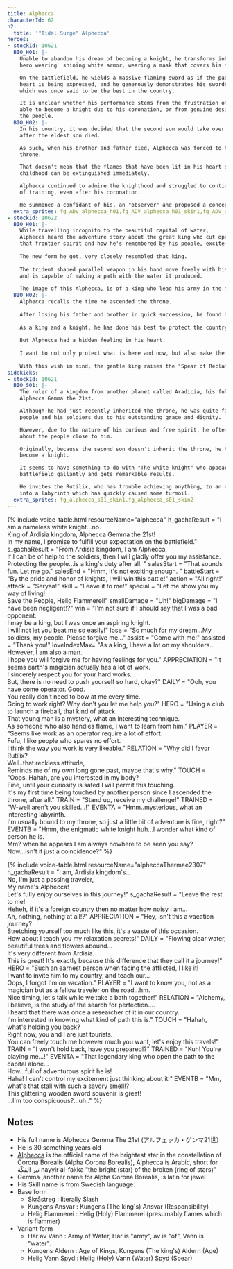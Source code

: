 ```yaml
---
title: Alphecca
characterId: 62
h2:
  title: '"Tidal Surge" Alphecca'
heroes:
- stockId: 10621
  BIO_H01: |-
    Unable to abandon his dream of becoming a knight, he transforms into a knightly
    hero wearing  shining white armor, wearing a mask that covers his face.

    On the battlefield, he wields a massive flaming sword as if the passion in his
    heart is being expressed, and he generously demonstrates his swordsmanship,
    which was once said to be the best in the country.

    It is unclear whether his performance stems from the frustration of not being
    able to become a knight due to his coronation, or from genuine desire to protect
    the people.
  BIO_H02: |-
    In his country, it was decided that the second son would take over the house
    after the eldest son died.

    As such, when his brother and father died, Alphecca was forced to take the
    throne.

    That doesn't mean that the flames that have been lit in his heart since
    childhood can be extinguished immediately.

    Alphecca continued to admire the knighthood and struggled to continue his days
    of training, even after his coronation.

    He summoned a confidant of his, an "observer" and proposed a concept....
  extra_sprites: fg_ADV_alphecca_h01,fg_ADV_alphecca_h01_skin1,fg_ADV_alphecca_h02,fg_ADV_alphecca_h02_skin1
- stockId: 10622
  BIO_H01: |-
    While travelling incognito to the beautiful capital of water,
    Alphecca heard the adventure story about the great king who cut open the path to the capital,
    that frontier spirit and how he's remembered by his people, excite him.
    
    The new form he got, very closely resembled that king.
    
    The trident shaped parallel weapon in his hand move freely with his intention,
    and is capable of making a path with the water it produced.
    
    The image of this Alphecca, is of a king who lead his army in the front, clearing the way for them.
  BIO_H02: |-
    Alphecca recalls the time he ascended the throne.
  
    After losing his father and brother in quick succession, he found himself leading a nation very suddenly.
  
    As a king and a knight, he has done his best to protect the country of Ardisia and the people who live there.
  
    But Alphecca had a hidden feeling in his heart.
  
    I want to not only protect what is here and now, but also make the country of Ardisia better and carve out a brighter future             together with my beloved people.
  
    With this wish in mind, the gentle king raises the "Spear of Reclamation" high.
sidekicks:
- stockId: 10621
  BIO_S01: |-
    The ruler of a kingdom from another planet called Aradicia, his full name being
    Alphecca Gemma the 21st.

    Although he had just recently inherited the throne, he was quite famous with the
    people and his soldiers due to his outstanding grace and dignity.

    However, due to the nature of his curious and free spirit, he oftentimes worries
    about the people close to him.

    Originally, because the second son doesn't inherit the throne, he trains to
    become a knight.

    It seems to have something to do with "The white knight" who appears on the
    battlefield gallantly and gets remarkable results.

    He invites the Rutilix, who has trouble achieving anything, to an exploration
    into a labyrinth which has quickly caused some turmoil.
  extra_sprites: fg_alphecca_s01_skin1,fg_alphecca_s01_skin2
---
```


{% include voice-table.html resourceName="alphecca"
h_gachaResult = "I am a nameless white knight…no.<br>King of Ardisia kingdom, Alphecca Gemma the 21st!<br>In my name, I promise to fulfill your expectation on the battlefield."
s_gachaResult = "From Ardisia kingdom, I am Alphecca.<br>If I can be of help to the soldiers, then I will gladly offer you my assistance.<br>Protecting the people…is a king's duty after all. "
salesStart = "That sounds fun. Let me go."
salesEnd = "Hmm, it's not exciting enough.  "
battleStart = "By the pride and honor of knights, I will win this battle!"
action = "All right!"
attack = "Seryaa!"
skill = "Leave it to me!"
special = "Let me show you my way of living!<br>Save the People, Helig Flammerei!"
smallDamage = "Uh!"
bigDamage = "I have been negligent!?"
win = "I'm not sure if I should say that I was a bad opponent.<br>I may be a king, but I was once an aspiring knight.<br>I will not let you beat me so easily!"
lose = "So much for my dream...My soldiers, my people. Please forgive me..."
assist = "Come with me!"
assisted = "Thank you!"
loveIndexMax= "As a king, I have a lot on my shoulders...<br>However, I am also a man.<br>I hope you will forgive me for having feelings for you."
APPRECIATION = "It seems earth's magician actually has a lot of work.<br>I sincerely respect you for your hard works.<br>But, there is no need to push yourself so hard, okay?"
DAILY = "Ooh, you have come operator. Good.<br>You really don't need to bow at me every time.<br>Going to work right? Why don't you let me help you?"
HERO = "Using a club to launch a fireball, that kind of attack.<br>That young man is a mystery, what an interesting technique.<br>As someone who also handles flame, I want to learn from him."
PLAYER = "Seems like work as an operator require a lot of effort.<br>Fufu, I like people who spares no effort.<br>I think the way you work is very likeable."
RELATION = "Why did I favor Rutilix?<br>Well..that reckless attitude,<br>Reminds me of my own long gone past, maybe that's why."
TOUCH = "Oops. Hahah, are you interested in my body?<br>Fine, until your curiosity is sated I will permit this touching.<br>It's my first time being touched by another person since I ascended the throne, after all."
TRAIN = "Stand up, receive my challenge!"
TRAINED = "W-well aren't you skilled…!"
EVENTA = "Hmm..mysterious, what an interesting labyrinth.<br>I'm usually bound to my throne, so just a little bit of adventure is fine, right?"
EVENTB = "Hmm, the enigmatic white knight huh…I wonder what kind of person he is.<br>Mm? when he appears I am always nowhere to be seen you say?<br>Now…isn't it just a coincidence?"
%}

{% include voice-table.html resourceName="alpheccaThermae2307"
h_gachaResult = "I am, Ardisia kingdom's…<br>No, I'm just a passing traveler,<br>My name's Alphecca!<br>Let's fully enjoy ourselves in this journey!"
s_gachaResult = "Leave the rest to me!<br>Heheh, if it's a foreign country then no matter how noisy I am…<br>Ah, nothing, nothing at all!?"
APPRECIATION = "Hey, isn't this a vacation journey?<br>Stretching yourself too much like this, it's a waste of this occasion.<br>How about I teach you my relaxation secrets!"
DAILY = "Flowing clear water, beautiful trees and flowers abound…<br>It's very different from Ardisia.<br>This is great! It's exactly because this difference that they call it a journey!"
HERO = "Such an earnest person when facing the afflicted, I like it!<br>I want to invite him to my country, and teach our…<br>Oops, I forgot I'm on vacation."
PLAYER = "I want to know you, not as a magician but as a fellow traveler on the road…hm.<br>Nice timing, let's talk while we take a bath together!"
RELATION = "Alchemy, I believe, is the study of the search for perfection....<br>I heard that there was once a researcher of it in our country.<br>I'm interested in knowing what kind of path this is."
TOUCH = "Hahah, what's holding you back?<br>Right now, you and I are just tourists.<br>You can freely touch me however much you want, let's enjoy this travels!"
TRAIN = "I won't hold back, have you prepared!?"
TRAINED = "Kuh! You're playing me…!"
EVENTA = "That legendary king who open the path to the capital alone…<br>How…full of adventurous spirit he is!<br>Haha! I can't control my excitement just thinking about it!"
EVENTB = "Mm, what's that stall with such a savory smell!?<br>This glittering wooden sword souvenir is great!<br>…I'm too conspicuous?...uh.."
%}

## Notes

- His full name is Alphecca Gemma The 21st (アルフェッカ・ゲンマ21世）
- He is 30 something years old
- [Alphecca](https://en.wikipedia.org/wiki/Alpha_Coronae_Borealis) is the official name of the brightest star in the constellation of Corona Borealis (Alpha Corona Borealis), Alphecca is Arabic, short for نير الفكّة nayyir al-fakka "the bright (star) of the broken (ring of stars)"
- Gemma ,another name for Alpha Corona Borealis, is latin for jewel
- His Skill name is from Swedish language:
- Base form
  - Skråstreg : literally Slash
  - Kungens Ansvar : Kungens (The king's) Ansvar (Responsibility)
  - Helig Flammerei : Helig (Holy) Flammerei (presumably flames which is flammer)
- Variant form
  - Här av Vann : Army of Water, Här is "army", av is "of", Vann is "water".
  - Kungens Aldern : Age of Kings, Kungens (The king's) Aldern (Age)
  - Helig Vann Spyd : Helig (Holy) Vann (Water) Spyd (Spear)
